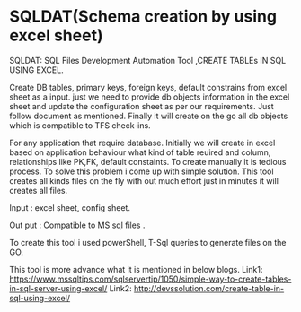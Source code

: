 # SQLDAT(Schema creation by using excel sheet)
SQLDAT: SQL Files Development Automation Tool
,CREATE TABLEs IN SQL USING EXCEL.

Create DB tables, primary keys, foreign keys, default constrains from excel sheet as a input.  just we need to provide db objects information in the excel sheet and update  the configuration sheet as per our requirements. Just follow document as mentioned. Finally it will create on the go all db objects which is compatible to TFS check-ins.

For any application that require database. Initially we will create in excel based on application behaviour what kind of table reuired and column, relationships like PK,FK, default constaints. To create manually it is tedious process. To solve this problem i come up with simple solution. This tool creates all kinds files on the fly  with out much effort just in minutes it will creates all files.
 
 Input :  excel sheet, config sheet.
 
 Out put : Compatible to MS sql files .
 
 To create this tool i used powerShell, T-Sql queries to generate files on the GO.
 
 This tool is more advance what it is mentioned in below blogs.
 Link1: https://www.mssqltips.com/sqlservertip/1050/simple-way-to-create-tables-in-sql-server-using-excel/
 Link2: http://devssolution.com/create-table-in-sql-using-excel/
 
